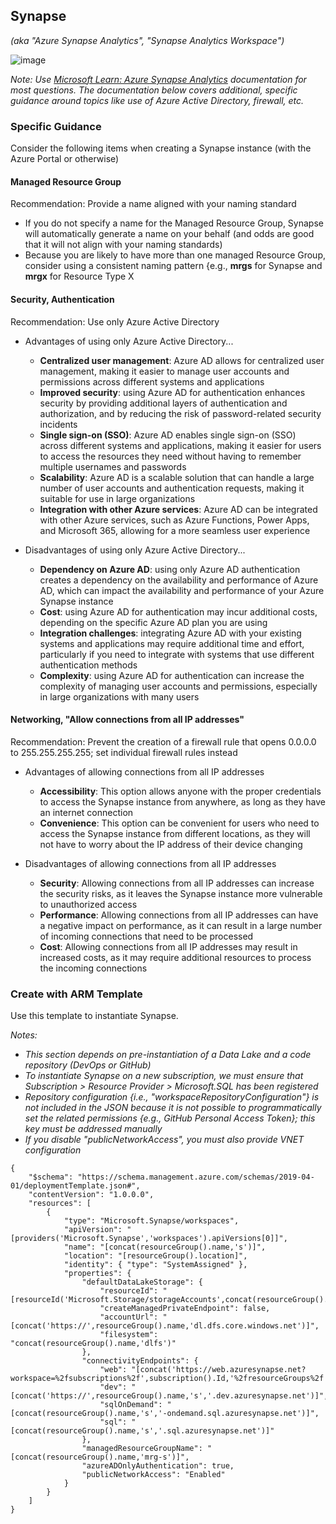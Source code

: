 ## Synapse
_(aka "Azure Synapse Analytics", "Synapse Analytics Workspace")_

![image](https://user-images.githubusercontent.com/44923999/185975852-f21da095-6d6d-4259-86d8-6b199c9e3295.png)

_Note: Use [Microsoft Learn: Azure Synapse Analytics](https://learn.microsoft.com/en-us/azure/synapse-analytics/) documentation for most questions. The documentation below covers additional, specific guidance around topics like use of Azure Active Directory, firewall, etc._

### Specific Guidance
Consider the following items when creating a Synapse instance (with the Azure Portal or otherwise)

#### Managed Resource Group
Recommendation: Provide a name aligned with your naming standard

* If you do not specify a name for the Managed Resource Group, Synapse will automatically generate a name on your behalf (and odds are good that it will not align with your naming standards)
* Because you are likely to have more than one managed Resource Group, consider using a consistent naming pattern {e.g., **<UseCase>mrgs** for Synapse and **<UseCase>mrgx** for Resource Type X

#### Security, Authentication
Recommendation: Use only Azure Active Directory
 
* Advantages of using only Azure Active Directory...
  * **Centralized user management**: Azure AD allows for centralized user management, making it easier to manage user accounts and permissions across different systems and applications
  * **Improved security**: using Azure AD for authentication enhances security by providing additional layers of authentication and authorization, and by reducing the risk of password-related security incidents
  * **Single sign-on (SSO)**: Azure AD enables single sign-on (SSO) across different systems and applications, making it easier for users to access the resources they need without having to remember multiple usernames and passwords
  * **Scalability**: Azure AD is a scalable solution that can handle a large number of user accounts and authentication requests, making it suitable for use in large organizations
  * **Integration with other Azure services**: Azure AD can be integrated with other Azure services, such as Azure Functions, Power Apps, and Microsoft 365, allowing for a more seamless user experience

* Disadvantages of using only Azure Active Directory...
  * **Dependency on Azure AD**: using only Azure AD authentication creates a dependency on the availability and performance of Azure AD, which can impact the availability and performance of your Azure Synapse instance
  * **Cost**: using Azure AD for authentication may incur additional costs, depending on the specific Azure AD plan you are using
  * **Integration challenges**: integrating Azure AD with your existing systems and applications may require additional time and effort, particularly if you need to integrate with systems that use different authentication methods
  * **Complexity**: using Azure AD for authentication can increase the complexity of managing user accounts and permissions, especially in large organizations with many users

#### Networking, "**Allow connections from all IP addresses**"
Recommendation: Prevent the creation of a firewall rule that opens 0.0.0.0 to 255.255.255.255; set individual firewall rules instead
  
* Advantages of allowing connections from all IP addresses
  * **Accessibility**: This option allows anyone with the proper credentials to access the Synapse instance from anywhere, as long as they have an internet connection
  * **Convenience**: This option can be convenient for users who need to access the Synapse instance from different locations, as they will not have to worry about the IP address of their device changing

* Disadvantages of allowing connections from all IP addresses
  * **Security**: Allowing connections from all IP addresses can increase the security risks, as it leaves the Synapse instance more vulnerable to unauthorized access
  * **Performance**: Allowing connections from all IP addresses can have a negative impact on performance, as it can result in a large number of incoming connections that need to be processed
  * **Cost**: Allowing connections from all IP addresses may result in increased costs, as it may require additional resources to process the incoming connections

### Create with ARM Template
Use this template to instantiate Synapse.
  
_Notes:_<br>
*	_This section depends on pre-instantiation of a Data Lake and a code repository (DevOps or GitHub)_
*	_To instantiate Synapse on a new subscription, we must ensure that Subscription > Resource Provider > Microsoft.SQL has been registered_
*	_Repository configuration {i.e., "workspaceRepositoryConfiguration"} is not included in the JSON because it is not possible to programmatically set the related permissions {e.g., GitHub Personal Access Token}; this key must be addressed manually_
*	_If you disable "publicNetworkAccess", you must also provide VNET configuration_

  ```
  {
      "$schema": "https://schema.management.azure.com/schemas/2019-04-01/deploymentTemplate.json#",
      "contentVersion": "1.0.0.0",
      "resources": [
          {
              "type": "Microsoft.Synapse/workspaces",
              "apiVersion": "[providers('Microsoft.Synapse','workspaces').apiVersions[0]]",
              "name": "[concat(resourceGroup().name,'s')]",
              "location": "[resourceGroup().location]",
              "identity": { "type": "SystemAssigned" },
              "properties": {
                  "defaultDataLakeStorage": {
                      "resourceId": "[resourceId('Microsoft.Storage/storageAccounts',concat(resourceGroup().name,'dl'))]",
                      "createManagedPrivateEndpoint": false,
                      "accountUrl": "[concat('https://',resourceGroup().name,'dl.dfs.core.windows.net')]",
                      "filesystem": "concat(resourceGroup().name,'dlfs')"
                  },
                  "connectivityEndpoints": {
                      "web": "[concat('https://web.azuresynapse.net?workspace=%2fsubscriptions%2f',subscription().Id,'%2fresourceGroups%2f',resourceGroup().name,'%2fproviders%2fMicrosoft.Synapse%2fworkspaces%2f',resourceGroup().name,'s')]",
                      "dev": "[concat('https://',resourceGroup().name,'s','.dev.azuresynapse.net')]",
                      "sqlOnDemand": "[concat(resourceGroup().name,'s','-ondemand.sql.azuresynapse.net')]",
                      "sql": "[concat(resourceGroup().name,'s','.sql.azuresynapse.net')]"
                  },
                  "managedResourceGroupName": "[concat(resourceGroup().name,'mrg-s')]",
                  "azureADOnlyAuthentication": true,
                  "publicNetworkAccess": "Enabled"
              }
          }
      ]
  }
  ```
